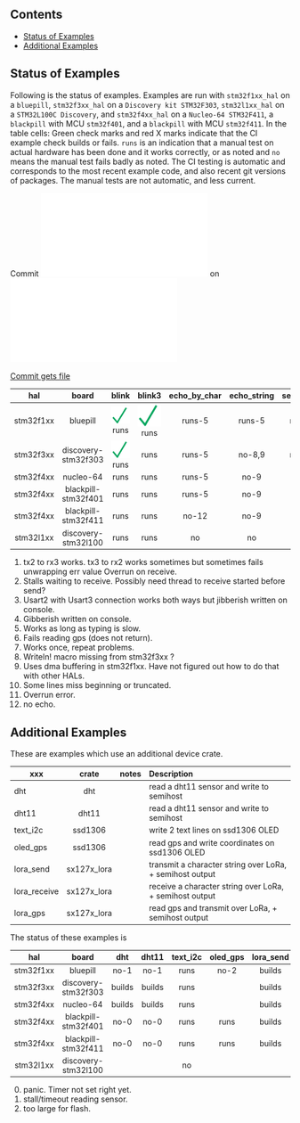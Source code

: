 
##  Contents
- [Status of Examples](#status-of-examples)
- [Additional Examples](#additional-examples)


## Status of Examples

Following is the status of examples. Examples are run with `stm32f1xx_hal` on a `bluepill`,
`stm32f3xx_hal` on a `Discovery kit STM32F303`, `stm32l1xx_hal` on a `STM32L100C Discovery`, 
and `stm32f4xx_hal` on a `Nucleo-64 STM32F411`, a `blackpill` with MCU `stm32f401`, 
and a `blackpill` with MCU `stm32f411`.
In the table cells: 
Green check marks and red X marks indicate that the CI example check builds or fails.
`runs` is an indication that a manual test on actual hardware has been done and it works correctly, or as noted and 
`no` means the manual test fails badly as noted. The CI testing is automatic and corresponds to the most recent
example code, and also recent git versions of packages. The manual tests are not automatic, and less current.

Commit <embed src=examplesStatus/bluepill/COMMIT> on <embed src=examplesStatus/bluepill/DATE.STAMP> 

[Commit gets file ](examplesStatus/bluepill/COMMIT)



|    hal    |         board        |             blink                           | blink3 | echo_by_char | echo_string | serial_char | serial_string | gps_rw_by_char | gps_rw |   temperature  |
|:---------:|:--------------------:|:-----:|:------:|:------------:|:-----------:|:-----------:|:-------------:|:--------------:|:------:|:--------------:|
| stm32f1xx | bluepill             |![?](examplesStatus/bluepill/blink.png) runs |![?](examplesStatus/bluepill/blink3.png) runs   |    runs-5    |   runs-5    |    runs-1   |     no-2      |     runs       |  runs  |     runs       |      
| stm32f3xx | discovery-stm32f303  |![?](checkMark.png) runs  | runs   |    runs-5    |   no-8,9    |    runs-1   |     no-9      |     runs       | runs-10|                |
| stm32f4xx | nucleo-64 	   | runs  | runs   |    runs-5    |    no-9     |     no-2    |     no-9      |     no-6       |  no-6  |                |
| stm32f4xx | blackpill-stm32f401  | runs  | runs   |    runs-5    |    no-9     |     runs    |     no-9      |    runs-10     | runs-10|                |
| stm32f4xx | blackpill-stm32f411  | runs  | runs   |    no-12     |    no-9     |     runs    |     no-9      |     runs       |  runs  |                |
| stm32l1xx | discovery-stm32l100  | runs  | runs   |      no      |     no      |      no     |      no       |      no        |   no   |                |


1.  tx2 to rx3 works. tx3 to rx2 works sometimes but sometimes fails unwrapping err value Overrun on receive.
2.  Stalls waiting to receive. Possibly need thread to receive started before send?
3.  Usart2 with Usart3 connection works both ways but jibberish written on console.
4.  Gibberish written on console.
5.  Works as long as typing is slow.
6.  Fails reading gps (does not return). 
7.  Works once, repeat problems.
8.  Writeln! macro missing from stm32f3xx ?
9.  Uses dma buffering in stm32f1xx. Have not figured out how to do that with other HALs.
10. Some lines miss beginning or truncated.
11. Overrun error.
12. no echo.

## Additional Examples

These are examples which use an additional device crate.

| xxx          |    crate    | notes |   Description                                              |
| ------------ |:-----------:|:-----:|:---------------------------------------------------------- |
| dht          | dht         |       | read a dht11 sensor and write to semihost                  |
| dht11        | dht11       |       | read a dht11 sensor and write to semihost                  |
| text_i2c     | ssd1306     |       | write 2 text lines on ssd1306 OLED                         |
| oled_gps     | ssd1306     |       | read gps and write coordinates on ssd1306 OLED             |
| lora_send    | sx127x_lora |       | transmit a character string over LoRa,  + semihost output  |
| lora_receive | sx127x_lora |       | receive  a character string over LoRa,  + semihost output  |
| lora_gps     | sx127x_lora |       | read gps and transmit over LoRa,  + semihost output        |

The status of these examples is

|    hal    |         board        |  dht  | dht11 | text_i2c | oled_gps | lora_send | lora_receive | lora_gps |
|:---------:|:--------------------:|:-----:|:-----:|:--------:|:--------:|:---------:|:------------:|:--------:|
| stm32f1xx | bluepill             | no-1  | no-1  |   runs   |   no-2   |  builds   |   builds     |  builds  |
| stm32f3xx | discovery-stm32f303  | builds| builds|   runs   |          |  builds   |   builds     |  builds  |
| stm32f4xx | nucleo-64 	   | builds| builds|   runs   |          |  builds   |   builds     |  builds  |
| stm32f4xx | blackpill-stm32f401  | no-0  | no-0  |   runs   |   runs   |  builds   |   builds     |  builds  |
| stm32f4xx | blackpill-stm32f411  | no-0  | no-0  |   runs   |   runs   |  builds   |   builds     |  builds  |
| stm32l1xx | discovery-stm32l100  |       |       |   no     |          |           |              |          |

0. panic. Timer not set right yet.
1. stall/timeout reading sensor.
2. too large for flash.

